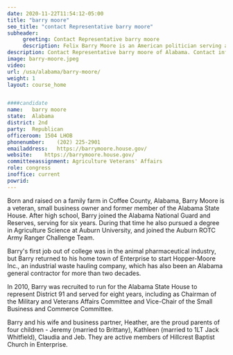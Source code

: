 ```yaml
---
date: 2020-11-22T11:54:12-05:00
title: "barry moore"
seo_title: "contact Representative barry moore"
subheader:
     greeting: Contact Representative barry moore 
     description: Felix Barry Moore is an American politician serving as the U.S. Representative for Alabama's 2nd congressional district since 2021. He represented the 91st district in the Alabama House of Representatives from 2010 to 2018.
description: Contact Representative barry moore of Alabama. Contact information for barry moore includes email address, phone number, and mailing address.
image: barry-moore.jpeg
video: 
url: /usa/alabama/barry-moore/
weight: 1
layout: course_home


####candidate
name:	barry moore
state:	Alabama
district: 2nd
party:	Republican
officeroom:	1504 LHOB
phonenumber:	(202) 225-2901
emailaddress:	https://barrymoore.house.gov/
website:	https://barrymoore.house.gov/
committeeassignment: Agriculture Veterans' Affairs
role: congress
inoffice: current
powrid: 
---
```


Born and raised on a family farm in Coffee County, Alabama, Barry Moore is a veteran, small business owner and former member of the Alabama State House.
After high school, Barry joined the Alabama National Guard and Reserves, serving for six years. During that time he also pursued a degree in Agriculture Science at Auburn University, and joined the Auburn ROTC Army Ranger Challenge Team.

Barry's first job out of college was in the animal pharmaceutical industry, but Barry returned to his home town of Enterprise to start Hopper-Moore Inc., an industrial waste hauling company, which has also been an Alabama general contractor for more than two decades.

In 2010, Barry was recruited to run for the Alabama State House to represent District 91 and served for eight years, including as Chairman of the Military and Veterans Affairs Committee and Vice-Chair of the Small Business and Commerce Committee.

Barry and his wife and business partner, Heather, are the proud parents of four children - Jeremy (married to Brittany), Kathleen (married to 1LT Jack Whitfield), Claudia and Jeb. They are active members of Hillcrest Baptist Church in Enterprise.